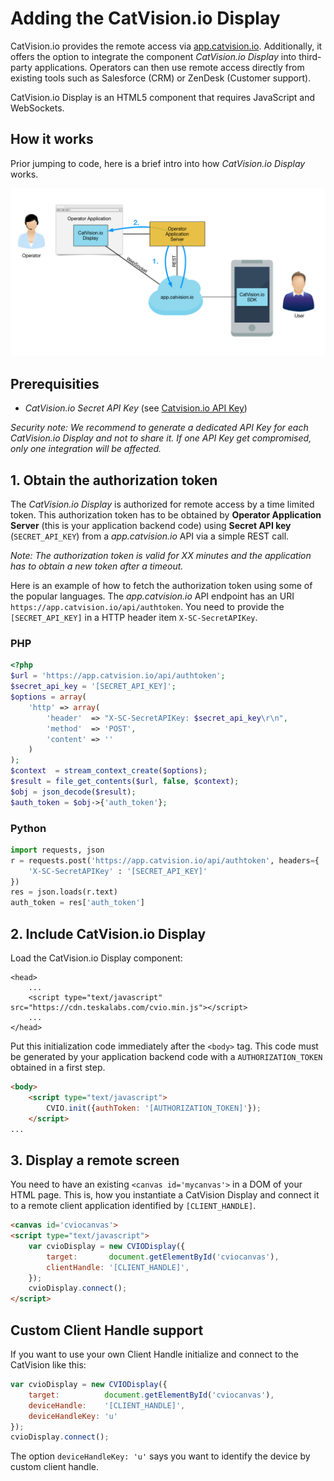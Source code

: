 # Adding the CatVision.io Display

CatVision.io provides the remote access via [app.catvision.io](https://app.catvision.io).
Additionally, it offers the option to integrate the component _CatVision.io Display_ into third-party applications. 
Operators can then use remote access directly from existing tools such as Salesforce (CRM) or ZenDesk (Customer support).

CatVision.io Display is an HTML5 component that requires JavaScript and WebSockets.

## How it works

Prior jumping to code, here is a brief intro into how _CatVision.io Display_ works.

![Add CatVision.io SDK dependency via Android Studio](../assets/cvio_display_arch.png)

## Prerequisities

 * _CatVision.io Secret API Key_ \(see [Catvision.io API Key](//get-started/api-key.md)\)

_Security note: We recommend to generate a dedicated API Key for each CatVision.io Display and not to share it. If one API Key get compromised, only one integration will be affected._

## 1. Obtain the authorization token

The _CatVision.io Display_ is authorized for remote access by a time limited token. This authorization token has to be obtained by **Operator Application Server** (this is your application backend code) using **Secret API key** \(`SECRET_API_KEY`\) from a _app.catvision.io_ API via a simple REST call.

*Note: The authorization token is valid for XX minutes and the application has to obtain a new token after a timeout.*


Here is an example of how to fetch the authorization token using some of the popular languages. The _app.catvision.io_ API endpoint has an URI `https://app.catvision.io/api/authtoken`. You need to provide the `[SECRET_API_KEY]` in a HTTP header item `X-SC-SecretAPIKey`.

### PHP

```php
<?php
$url = 'https://app.catvision.io/api/authtoken';
$secret_api_key = '[SECRET_API_KEY]';
$options = array(
    'http' => array(
        'header'  => "X-SC-SecretAPIKey: $secret_api_key\r\n",
        'method'  => 'POST',
        'content' => ''
    )
);
$context  = stream_context_create($options);
$result = file_get_contents($url, false, $context);
$obj = json_decode($result);
$auth_token = $obj->{'auth_token'};
```

### Python

```py
import requests, json
r = requests.post('https://app.catvision.io/api/authtoken', headers={
    'X-SC-SecretAPIKey' : '[SECRET_API_KEY]'
})
res = json.loads(r.text)
auth_token = res['auth_token']
```

## 2. Include CatVision.io Display

Load the CatVision.io Display component:

```
<head>
    ...
    <script type="text/javascript" src="https://cdn.teskalabs.com/cvio.min.js"></script>
    ...
</head>
```

Put this initialization code immediately after the `<body>` tag.
This code must be generated by your application backend code with a `AUTHORIZATION_TOKEN` obtained in a first step.

```html
<body>
	<script type="text/javascript">
		CVIO.init({authToken: '[AUTHORIZATION_TOKEN]'});
	</script>
...
```

## 3. Display a remote screen

You need to have an existing `<canvas id='mycanvas'>` in a DOM of your HTML page. 
This is, how you instantiate a CatVision Display and connect it to a remote client application identified by `[CLIENT_HANDLE]`.

```html
<canvas id='cviocanvas'>
<script type="text/javascript">
    var cvioDisplay = new CVIODisplay({
        target:       document.getElementById('cviocanvas'),
        clientHandle: '[CLIENT_HANDLE]',
    });
    cvioDisplay.connect();
</script>
```

## Custom Client Handle support

If you want to use your own Client Handle initialize and connect to the CatVision like this:

```js
var cvioDisplay = new CVIODisplay({
    target:          document.getElementById('cviocanvas'),
    deviceHandle:    '[CLIENT_HANDLE]',
    deviceHandleKey: 'u'
});
cvioDisplay.connect();
```

The option `deviceHandleKey: 'u'` says you want to identify the device by custom client handle.

